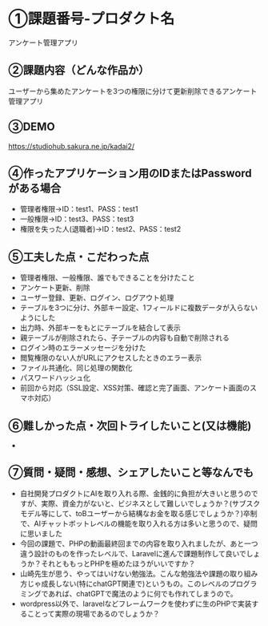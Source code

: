 # ①課題番号-プロダクト名

アンケート管理アプリ

## ②課題内容（どんな作品か）

ユーザーから集めたアンケートを3つの権限に分けて更新削除できるアンケート管理アプリ

## ③DEMO

https://studiohub.sakura.ne.jp/kadai2/

## ④作ったアプリケーション用のIDまたはPasswordがある場合

- 管理者権限→ID：test1、PASS：test1
- 一般権限→ID：test3、PASS：test3
- 権限を失った人(退職者)→ID：test2、PASS：test2

## ⑤工夫した点・こだわった点
- 管理者権限、一般権限、誰でもできることを分けたこと
- アンケート更新、削除
- ユーザー登録、更新、ログイン、ログアウト処理
- テーブルを3つに分け、外部キー設定、1フィールドに複数データが入らないようにした
- 出力時、外部キーをもとにテーブルを結合して表示
- 親テーブルが削除されたら、子テーブルの内容も自動で削除される
- ログイン時のエラーメッセージを分けた
- 閲覧権限のない人がURLにアクセスしたときのエラー表示
- ファイル共通化、同じ処理の関数化
- パスワードハッシュ化
- 前回から対応（SSL設定、XSS対策、確認と完了画面、アンケート画面のスマホ対応）


## ⑥難しかった点・次回トライしたいこと(又は機能)

- 

## ⑦質問・疑問・感想、シェアしたいこと等なんでも

- 自社開発プロダクトにAIを取り入れる際、金銭的に負担が大きいと思うのですが、実際、資金力がないと、ビジネスとして難しいでしょうか？(サブスクモデル等にして、toBユーザーから結構なお金を取る感じでしょうか？)卒制で、AIチャットボットレベルの機能を取り入れる方は多いと思うので、疑問に思いました
- 今回の課題で、PHPの動画最終回までの内容を取り入れましたが、あと一つ違う設計のものを作ったレベルで、Laravelに進んで課題制作して良いでしょうか？それとももっとPHPを極めたほうがいいですか？
- 山崎先生が思う、やってはいけない勉強法。こんな勉強法や課題の取り組み方じゃ成長しない(特にchatGPT関連で)というもの。このレベルのプログラミングであれば、chatGPTで魔法のように何でも作れてしまうので。
- wordpress以外で、laravelなどフレームワークを使わずに生のPHPで実装することって実際の現場であるのでしょうか？



